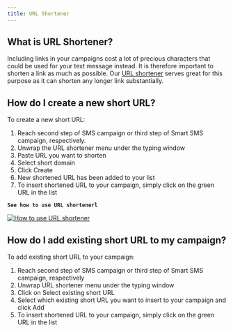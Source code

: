 ```yaml
---
title: URL Shortener
---
```


## What is URL Shortener?
Including links in your campaigns cost a lot of precious characters that could be used for your text message instead. It is therefore important to shorten a link as much as possible. Our [URL shortener](https://www.bulkgate.com/en/sms-portal#url-shortener) serves great for this purpose as it can shorten any longer link substantially. 

## How do I create a new short URL? 
To create a new short URL:
1.	Reach second step of SMS campaign or third step of Smart SMS campaign, respectively.
2.	Unwrap the URL shortener menu under the typing window
3.	Paste URL you want to shorten
4.	Select short domain
5.	Click Create
6.	New shortened URL has been added to your list
7.	To insert shortened URL to your campaign, simply click on the green URL in the list


**`See how to use URL shortenerl`**

[![How to use URL shortener](https://img.youtube.com/vi/YMfEJFU06XE/hqdefault.jpg)](https://youtu.be/YMfEJFU06XE)


## How do I add existing short URL to my campaign?
To add existing short URL to your campaign:
1.	Reach second step of SMS campaign or third step of Smart SMS campaign, respectively
2.	Unwrap URL shortener menu under the typing window
3.	Click on Select existing short URL
4.	Select which existing short URL you want to insert to your campaign and click Add
5.	To insert shortened URL to your campaign, simply click on the green URL in the list 
